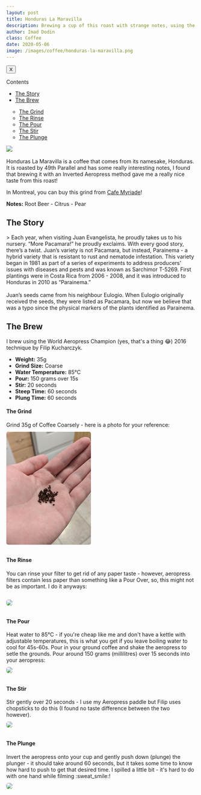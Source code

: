 ```yaml
---
layout: post
title: Honduras La Maravilla
description: Brewing a cup of this roast with strange notes, using the Award winning Inverted Aeropress Method
author: Imad Dodin
class: Coffee
date: 2020-05-06
image: /images/coffee/honduras-la-maravilla.png
---
```


<div class="sidebar_tracker" id="sidebar_tracker">
  <button onclick="closeSidebar('sidebar_tracker_content')">X</button>
  <p onclick="showSidebar('sidebar_tracker_content')">Contents</p>
  <ul id="sidebar_tracker_content">
    <li><a class="sidebar_links" onclick="handleSideBarLinks(this.id)" id="link_1" href="#honduras-story">The Story</a></li>
    <li><a class="sidebar_links" onclick="handleSideBarLinks(this.id)" id="link_2" href="#honduras-brew">The Brew</a></li>
	<ul style="padding: 0px 0px 0px 10px">
		<li><a class="sidebar_links" onclick="handleSideBarLinks(this.id)" id="link_3" href="#honduras-grind">The Grind</a></li>
		<li><a class="sidebar_links" onclick="handleSideBarLinks(this.id)" id="link_4" href="#honduras-rinse">The Rinse</a></li>
		<li><a class="sidebar_links" onclick="handleSideBarLinks(this.id)" id="link_5" href="#honduras-pour">The Pour</a></li>
		<li><a class="sidebar_links" onclick="handleSideBarLinks(this.id)" id="link_6" href="#honduras-stir">The Stir</a></li>
		<li><a class="sidebar_links" onclick="handleSideBarLinks(this.id)" id="link_7" href="#honduras-plunge">The Plunge</a></li>
	</ul>
  </ul>
</div>

<img src="{{ page.image }}">

Honduras La Maravilla is a coffee that comes from its namesake, Honduras. It is roasted by 49th Parallel and has some really interesting notes, I found that brewing it with an Inverted Aeropress method gave me a really nice taste from this roast!

In Montreal, you can buy this grind from <a href="https://cafemyriade.com/collections/49th-parallel-coffee-roasters/products/honduras-la-maravilla" target="_blank">Cafe Myriade</a>!

**Notes:** Root Beer - Citrus - Pear

<h2 id="honduras-story">The Story</h2>
> Each year, when visiting Juan Evangelista, he proudly takes us to his nursery. “More Pacamara!” he proudly exclaims. With every good story, there’s a twist. Juan’s variety is not Pacamara, but instead, Parainema - a hybrid variety that is resistant to rust and nematode infestation. This variety began in 1981 as part of a series of experiments to address producers' issues with diseases and pests and was known as Sarchimor T-5269. First plantings were in Costa Rica from 2006 - 2008, and it was introduced to Honduras in 2010 as “Parainema.” <br/><br/> Juan’s seeds came from his neighbour Eulogio. When Eulogio originally received the seeds, they were listed as Pacamara, but now we believe that was a typo since the physical markers of the plants identified as Parainema.

<h2 id="honduras-brew">The Brew</h2>

I brew using the World Aeropress Champion (yes, that's a thing :joy:) 2016 technique by Filip Kucharczyk. 

* **Weight:** 35g
* **Grind Size:** Coarse
* **Water Temperature:** 85&deg;C
* **Pour:** 150 grams over 15s
* **Stir:** 20 seconds
* **Steep Time:** 60 seconds
* **Plung Time:** 60 seconds

<h4 id="honduras-grind">The Grind</h4>
Grind 35g of Coffee Coarsely - here is a photo for your reference: <br/>
<img style="margin: 10px auto; height: 300px; border-radius: 5px;" src="/images/coffee/honduras-la-maravilla/grind.jpg">

<h4 id="honduras-rinse">The Rinse</h4>
You can rinse your filter to get rid of any paper taste - however, aeropress filters contain less paper than something like a Pour Over, so, this might not be as important. I do it anyways: <br/> <br/>
<img style="margin: 10px auto; height: 300px; border-radius: 5px;" src="/images/coffee/honduras-la-maravilla/rinse.gif">

<h4 id="honduras-pour">The Pour</h4>
Heat water to 85&deg;C - if you're cheap like me and don't have a kettle with adjustable temperatures, this is what you get if you leave boiling water to cool for 45s-60s. Pour in your ground coffee and shake the aeropress to setle the grounds. Pour around 150 grams (millilitres) over 15 seconds into your aeropress:<br/>
<img style="margin: 10px auto; height: 300px; border-radius: 5px;" src="/images/coffee/honduras-la-maravilla/pour.gif">

<h4 id="honduras-stir">The Stir</h4>
Stir gently over 20 seconds - I use my Aeropress paddle but Filip uses chopsticks to do this (I found no taste difference between the two however).<br/>
<img style="margin: 10px auto; height: 300px; border-radius: 5px;" src="/images/coffee/honduras-la-maravilla/stir.gif">

<h4 id="honduras-plunge">The Plunge</h4>
Invert the aeropress onto your cup and gently push down (plunge) the plunger - it should take around 60 seconds, but it takes some time to know how hard to push to get that desired time. I spilled a little bit - it's hard to do with one hand while filming :sweat_smile:!<br/>
<img style="margin: 10px auto; height: 300px; border-radius: 5px;" src="/images/coffee/honduras-la-maravilla/plunge.gif">